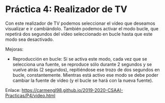 # Práctica 4: Realizador de TV

Con este realizador de TV podemos seleccionar el vídeo que deseamos visualizar e ir cambiándolo. También podemos activar el modo bucle, que repetirá dos segundos del vídeo seleccionado en bucle hasta que este modo sea desactivado.

Mejoras:
- Reproducción en bucle: Si se activa este modo, cada vez que se selecciona una fuente, se reproduce sólo durante 2 segundos y se vuelve atrás (2 segundos), repitiéndose ese trozo de dos segundos en bucle, constantemente. Mientras está activo ese modo se debe poder cambiar la fuente de vídeo (y el bucle se hará con la nueva fuente).

Enlace:
https://carmengl98.github.io/2019-2020-CSAAI-Practicas/P4/video.html

